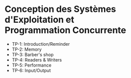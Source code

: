 # Conception des Systèmes d'Exploitation et <br>Programmation Concurrente

 - TP-1: Introduction/Reminder
 - TP-2: Memory
 - TP-3: Barber's shop
 - TP-4: Readers & Writers
 - TP-5: Performance
 - TP-6: Input/Output
